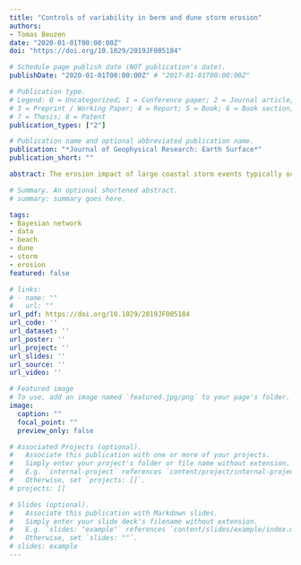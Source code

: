 ```yaml
---
title: "Controls of variability in berm and dune storm erosion"
authors:
- Tomas Beuzen
date: "2020-01-01T00:00:00Z"
doi: "https://doi.org/10.1029/2019JF005184"

# Schedule page publish date (NOT publication's date).
publishDate: "2020-01-01T00:00:00Z" # "2017-01-01T00:00:00Z"

# Publication type.
# Legend: 0 = Uncategorized; 1 = Conference paper; 2 = Journal article;
# 3 = Preprint / Working Paper; 4 = Report; 5 = Book; 6 = Book section;
# 7 = Thesis; 8 = Patent
publication_types: ["2"]

# Publication name and optional abbreviated publication name.
publication: "*Journal of Geophysical Research: Earth Surface*"
publication_short: ""

abstract: The erosion impact of large coastal storm events typically occurs across broad (100s of km) sections of coastline and may include significant variability both alongshore and vertically between the berm and dunes. Identifying controls of variability in storm erosion is critical to understanding the response of coastlines to present and changing storminess. This contribution analyses immediate pre‐ and post‐storm Lidar data of over 1700 cross‐shore profile transects, determined at every 100 m alongshore and spanning 400km of the southeast Australian coastline. This unique dataset allowed for a data‐driven Bayesian network analysis of the key relationships between the measured storm erosion response and a range of variables describing the antecedent morphology and hydrodynamic forcing at the coastline. It was found that while erosion of the dune and berm was observed to increase with increased exposure of the local profile to incident storm waves, additional erosion controls were found to be different for these two different sections of the beach. Erosion of the berm was specifically linked to the pre‐storm berm volume, with more accreted berms experiencing a greater proportion of erosion of the overall berm, regardless of variability in forcing conditions. In contrast, dune erosion was equally controlled by the exceedance of wave runup above the antecedent dune toe elevation and the width of the beach immediately fronting the dune, with wider beaches resulting in reduced dune erosion. The results of this large, data‐driven analysis provide important affirmation and insights into the primary controls of berm and dune storm erosion.

# Summary. An optional shortened abstract.
# summary: summary goes here.

tags:
- Bayesian network
- data
- beach
- dune
- storm
- erosion
featured: false

# links:
# - name: ""
#   url: ""
url_pdf: https://doi.org/10.1029/2019JF005184
url_code: ''
url_dataset: ''
url_poster: ''
url_project: ''
url_slides: ''
url_source: ''
url_video: ''

# Featured image
# To use, add an image named `featured.jpg/png` to your page's folder.
image:
  caption: ""
  focal_point: ""
  preview_only: false

# Associated Projects (optional).
#   Associate this publication with one or more of your projects.
#   Simply enter your project's folder or file name without extension.
#   E.g. `internal-project` references `content/project/internal-project/index.md`.
#   Otherwise, set `projects: []`.
# projects: []

# Slides (optional).
#   Associate this publication with Markdown slides.
#   Simply enter your slide deck's filename without extension.
#   E.g. `slides: "example"` references `content/slides/example/index.md`.
#   Otherwise, set `slides: ""`.
# slides: example
---
```

<!-- {{% alert note %}}
Click the *Cite* button above to demo the feature to enable visitors to import publication metadata into their reference management software.
{{% /alert %}}

{{% alert note %}}
Click the *Slides* button above to demo Academic's Markdown slides feature.
{{% /alert %}}

# Supplementary notes can be added here, including [code and math](https://sourcethemes.com/academic/docs/writing-markdown-latex/). -->
